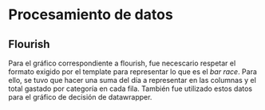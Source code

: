 # Procesamiento de datos

## Flourish

Para el gráfico correspondiente a flourish, fue necescario respetar el formato exigido por el template para representar lo que es el *bar race*. Para ello, se tuvo que hacer una suma del día a representar en las columnas y el total gastado por categoría en cada fila. También fue utilizado estos datos para el gráfico de decisión de datawrapper.
